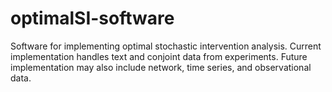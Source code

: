 # optimalSI-software
Software for implementing optimal stochastic intervention analysis. Current implementation handles text and conjoint data from experiments. Future implementation may also include network, time series, and observational data. 
